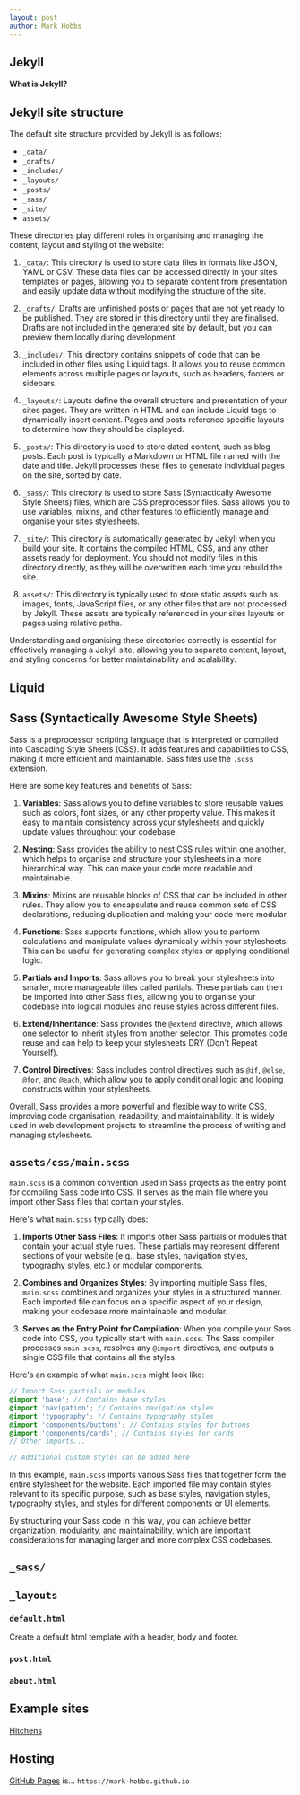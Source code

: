 ```yaml
---
layout: post
author: Mark Hobbs
---
```


## Jekyll

**What is Jekyll?**

## Jekyll site structure

The default site structure provided by Jekyll is as follows:

- `_data/`
- `_drafts/`
- `_includes/`
- `_layouts/`
- `_posts/`
- `_sass/`
- `_site/`
- `assets/`

These directories play different roles in organising and managing the content, layout and styling of the website:

1. `_data/`: This directory is used to store data files in formats like JSON, YAML or CSV. These data files can be accessed directly in your sites templates or pages, allowing you to separate content from presentation and easily update data without modifying the structure of the site.

2. `_drafts/`: Drafts are unfinished posts or pages that are not yet ready to be published. They are stored in this directory until they are finalised. Drafts are not included in the generated site by default, but you can preview them locally during development.

3. `_includes/`: This directory contains snippets of code that can be included in other files using Liquid tags. It allows you to reuse common elements across multiple pages or layouts, such as headers, footers or sidebars.

4. `_layouts/`: Layouts define the overall structure and presentation of your sites pages. They are written in HTML and can include Liquid tags to dynamically insert content. Pages and posts reference specific layouts to determine how they should be displayed.

5. `_posts/`: This directory is used to store dated content, such as blog posts. Each post is typically a Markdown or HTML file named with the date and title. Jekyll processes these files to generate individual pages on the site, sorted by date.

6. `_sass/`: This directory is used to store Sass (Syntactically Awesome Style Sheets) files, which are CSS preprocessor files. Sass allows you to use variables, mixins, and other features to efficiently manage and organise your sites stylesheets.

7. `_site/`: This directory is automatically generated by Jekyll when you build your site. It contains the compiled HTML, CSS, and any other assets ready for deployment. You should not modify files in this directory directly, as they will be overwritten each time you rebuild the site.

8. `assets/`: This directory is typically used to store static assets such as images, fonts, JavaScript files, or any other files that are not processed by Jekyll. These assets are typically referenced in your sites layouts or pages using relative paths.

Understanding and organising these directories correctly is essential for effectively managing a Jekyll site, allowing you to separate content, layout, and styling concerns for better maintainability and scalability.

## Liquid


## Sass (Syntactically Awesome Style Sheets)

Sass is a preprocessor scripting language that is interpreted or compiled into Cascading Style Sheets (CSS). It adds features and capabilities to CSS, making it more efficient and maintainable. Sass files use the `.scss` extension.

Here are some key features and benefits of Sass:

1. **Variables**: Sass allows you to define variables to store reusable values such as colors, font sizes, or any other property value. This makes it easy to maintain consistency across your stylesheets and quickly update values throughout your codebase.

2. **Nesting**: Sass provides the ability to nest CSS rules within one another, which helps to organise and structure your stylesheets in a more hierarchical way. This can make your code more readable and maintainable.

3. **Mixins**: Mixins are reusable blocks of CSS that can be included in other rules. They allow you to encapsulate and reuse common sets of CSS declarations, reducing duplication and making your code more modular.

4. **Functions**: Sass supports functions, which allow you to perform calculations and manipulate values dynamically within your stylesheets. This can be useful for generating complex styles or applying conditional logic.

5. **Partials and Imports**: Sass allows you to break your stylesheets into smaller, more manageable files called partials. These partials can then be imported into other Sass files, allowing you to organise your codebase into logical modules and reuse styles across different files.

6. **Extend/Inheritance**: Sass provides the `@extend` directive, which allows one selector to inherit styles from another selector. This promotes code reuse and can help to keep your stylesheets DRY (Don't Repeat Yourself).

7. **Control Directives**: Sass includes control directives such as `@if`, `@else`, `@for`, and `@each`, which allow you to apply conditional logic and looping constructs within your stylesheets.

Overall, Sass provides a more powerful and flexible way to write CSS, improving code organisation, readability, and maintainability. It is widely used in web development projects to streamline the process of writing and managing stylesheets.

## `assets/css/main.scss` 

`main.scss` is a common convention used in Sass projects as the entry point for compiling Sass code into CSS. It serves as the main file where you import other Sass files that contain your styles. 

Here's what `main.scss` typically does:

1. **Imports Other Sass Files**: It imports other Sass partials or modules that contain your actual style rules. These partials may represent different sections of your website (e.g., base styles, navigation styles, typography styles, etc.) or modular components.

2. **Combines and Organizes Styles**: By importing multiple Sass files, `main.scss` combines and organizes your styles in a structured manner. Each imported file can focus on a specific aspect of your design, making your codebase more maintainable and modular.

3. **Serves as the Entry Point for Compilation**: When you compile your Sass code into CSS, you typically start with `main.scss`. The Sass compiler processes `main.scss`, resolves any `@import` directives, and outputs a single CSS file that contains all the styles.

Here's an example of what `main.scss` might look like:

```scss
// Import Sass partials or modules
@import 'base'; // Contains base styles
@import 'navigation'; // Contains navigation styles
@import 'typography'; // Contains typography styles
@import 'components/buttons'; // Contains styles for buttons
@import 'components/cards'; // Contains styles for cards
// Other imports...

// Additional custom styles can be added here
```

In this example, `main.scss` imports various Sass files that together form the entire stylesheet for the website. Each imported file may contain styles relevant to its specific purpose, such as base styles, navigation styles, typography styles, and styles for different components or UI elements.

By structuring your Sass code in this way, you can achieve better organization, modularity, and maintainability, which are important considerations for managing larger and more complex CSS codebases.

## `_sass/`

## `_layouts`

### `default.html`

Create a default html template with a header, body and footer.

### `post.html`

### `about.html`

## Example sites

[Hitchens](https://github.com/patdryburgh/hitchens)

## Hosting

[GitHub Pages](https://pages.github.com/) is... `https://mark-hobbs.github.io`